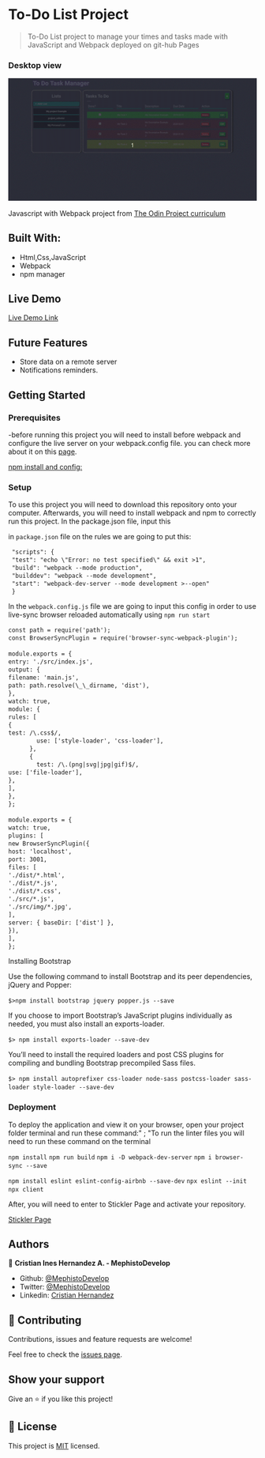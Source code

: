 # To-Do List Project

> To-Do List project to manage your times and tasks made with JavaScript and Webpack deployed on git-hub Pages

### Desktop view

![screenshot](./screenshottodo.gif)

Javascript with Webpack project from [The Odin Project curriculum](https://www.theodinproject.com/courses/javascript/lessons/todo-list)

## Built With:

- Html,Css,JavaScript
- Webpack
- npm manager

## Live Demo

[Live Demo Link](https://mephistodevelop.github.io/ToDo-List/)

## Future Features

- Store data on a remote server
- Notifications reminders.

## Getting Started

### Prerequisites

-before running this project you will need to install before webpack and configure the live server on your webpack.config file. you can check more about it on this [page](https://webpack.js.org/guides/installation/).

[npm install and config: ](https://docs.npmjs.com/cli/install)

### Setup

To use this project you will need to download this repository onto your computer. Afterwards, you will need to install webpack and npm to correctly run this project. In the package.json file, input this

in `package.json` file on the rules we are going to put this:

```
 "scripts": {
 "test": "echo \"Error: no test specified\" && exit >1",
 "build": "webpack --mode production",
 "builddev": "webpack --mode development",
 "start": "webpack-dev-server --mode development >--open"
 }
```

In the `webpack.config.js` file we are going to input this config in order to use live-sync browser reloaded automatically using `npm run start`

```
const path = require('path');
const BrowserSyncPlugin = require('browser-sync-webpack-plugin');

module.exports = {
entry: './src/index.js',
output: {
filename: 'main.js',
path: path.resolve(\_\_dirname, 'dist'),
},
watch: true,
module: {
rules: [
{
test: /\.css$/,
        use: ['style-loader', 'css-loader'],
      },
      {
        test: /\.(png|svg|jpg|gif)$/,
use: ['file-loader'],
},
],
},
};

module.exports = {
watch: true,
plugins: [
new BrowserSyncPlugin({
host: 'localhost',
port: 3001,
files: [
'./dist/*.html',
'./dist/*.js',
'./dist/*.css',
'./src/*.js',
'./src/img/*.jpg',
],
server: { baseDir: ['dist'] },
}),
],
};
```



Installing Bootstrap

Use the following command to install Bootstrap and its peer dependencies, jQuery and Popper:

`$>npm install bootstrap jquery popper.js --save`

If you choose to import Bootstrap’s JavaScript plugins individually as needed, you must also install an exports-loader.

`$> npm install exports-loader --save-dev`

You’ll need to install the required loaders and post CSS plugins for compiling and bundling Bootstrap precompiled Sass files.

`$> npm install autoprefixer css-loader node-sass postcss-loader sass-loader style-loader --save-dev`

### Deployment

To deploy the application and view it on your browser, open your project folder terminal and run these command:" ; "To run the linter files you will need to run these command on the terminal

`npm install`
`npm run build`
`npm i -D webpack-dev-server`
`npm i browser-sync --save`

`npm install eslint eslint-config-airbnb --save-dev`
`npx eslint --init`
`npx client`

After, you will need to enter to Stickler Page and activate your repository.

[Stickler Page](https://stickler-ci.com/) 

## Authors

👤 **Cristian Ines Hernandez A. - MephistoDevelop**

- Github: [@MephistoDevelop](https://github.com/MephistoDevelop)
- Twitter: [@MephistoDevelop](https://twitter.com/MephistoDevelop)
- Linkedin: [Cristian Hernandez](https://www.linkedin.com/in/cristian-hernandez1992/)

## 🤝 Contributing

Contributions, issues and feature requests are welcome!

Feel free to check the [issues page](issues/).

## Show your support

Give an ⭐️ if you like this project!

## 📝 License

This project is [MIT](lic.url) licensed.
